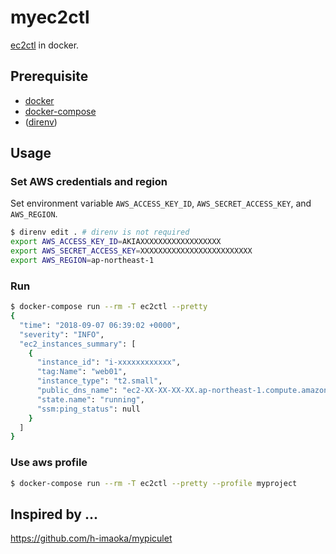 # myec2ctl
[ec2ctl](https://github.com/y13i/ec2ctl) in docker.

## Prerequisite
- [docker](https://docs.docker.com/)
- [docker-compose](https://docs.docker.com/compose/)
- ([direnv](https://github.com/direnv/direnv))

## Usage
### Set AWS credentials and region
Set environment variable `AWS_ACCESS_KEY_ID`, `AWS_SECRET_ACCESS_KEY`, and `AWS_REGION`.
```sh
$ direnv edit . # direnv is not required
export AWS_ACCESS_KEY_ID=AKIAXXXXXXXXXXXXXXXXXX
export AWS_SECRET_ACCESS_KEY=XXXXXXXXXXXXXXXXXXXXXXXXX
export AWS_REGION=ap-northeast-1
```

### Run
```sh
$ docker-compose run --rm -T ec2ctl --pretty
{
  "time": "2018-09-07 06:39:02 +0000",
  "severity": "INFO",
  "ec2_instances_summary": [
    {
      "instance_id": "i-xxxxxxxxxxxx",
      "tag:Name": "web01",
      "instance_type": "t2.small",
      "public_dns_name": "ec2-XX-XX-XX-XX.ap-northeast-1.compute.amazonaws.com",
      "state.name": "running",
      "ssm:ping_status": null
    }
  ]
}
```

### Use aws profile
```sh
$ docker-compose run --rm -T ec2ctl --pretty --profile myproject
```

## Inspired by ...
https://github.com/h-imaoka/mypiculet
